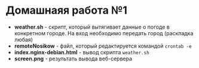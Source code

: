 # Домашнаяя работа №1

- **weather.sh** - скрипт, который вытягивает данные о погоде в конкретном городе. На вход необходимо передать город (раскладка любая)
- **remoteNosikow** - файл, который редактируется командой ```crontab -e```
- **index.nginx-debian.html** - вывод скрипта ```weather.sh```
- **screen.png** - результать вывода веб-сервера
